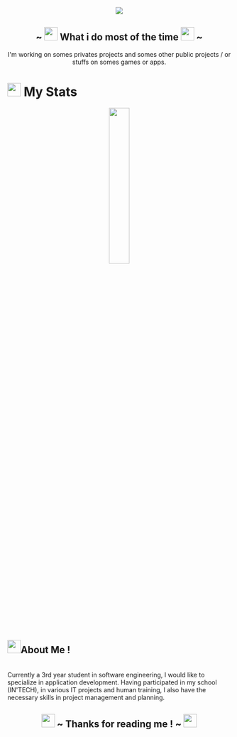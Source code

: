 <!-- welcome -->
<p align="center">
  <a href="https://github.com/DenverCoder1/readme-typing-svg"><img src="https://readme-typing-svg.herokuapp.com?lines=Hi,+welcome+to+my+profile;I+love+Github.;I+love+learning.&center=true&width=500&height=50"></a>
</p>
<!-- What i do most of the time -->
<h2 align="center">~ <img src="https://media1.giphy.com/media/KzJkzjggfGN5Py6nkT/giphy.gif?cid=ecf05e47q4q8qlwl1ixngdpynw6vwgnkzlgm24ug0wau2mj2&rid=giphy.gif" width="30"> What i do most of the time <img src="https://media1.giphy.com/media/KzJkzjggfGN5Py6nkT/giphy.gif?cid=ecf05e47q4q8qlwl1ixngdpynw6vwgnkzlgm24ug0wau2mj2&rid=giphy.gif" width="30"> ~</h2>
<p align="center">I'm working on somes privates projects and somes other public projects / or stuffs on somes games or apps.</p>
<!-- stats -->


# <img src="https://media4.giphy.com/media/MIGbtLZoVjbl0bYbAd/giphy.gif?cid=ecf05e472t2h0i8d7dcjaoau9iqtchhr899hxmpxzzgc7lyw&rid=giphy.gif" width="30"> My Stats 
 
 
<!--<br/>
    <p align="center"><img width="49.5%" src="https://github-readme-stats.vercel.app/api?username=minunn&show_icons=true&include_all_commits=true&theme=radical&hide_border=true">
    <img width="49.5%" src="https://github-readme-streak-stats.herokuapp.com/?user=minunn&theme=radical&hide_border=true"></p>
<br>-->
<p align="center"><img width="30%" src="https://github-readme-stats.vercel.app/api/top-langs/?username=minunn&theme=radical&bg_color=282828&hide_border=true&include_all_commits=true&count_private=true&layout=compact"></p>
<!-- About me -->


## <img src="https://user-images.githubusercontent.com/82110564/189553856-2e7f8f30-80b4-484f-bfaa-9e5eb10f24e5.gif" width="30">About Me ! 
 
 
<br/>
Currently a 3rd year student in software engineering, I would like to specialize in application development. Having participated in my school (IN'TECH), in various IT projects and human training, I also have the necessary skills in project management and planning.
<!-- Thanks for reading me ! -->
<h2 align="center"><img src="https://media1.giphy.com/media/Q8PQ1KuarrYucCMVTJ/giphy.gif?cid=ecf05e47odgm8bs8cmb8cf1ijmfzqaeeu9fzmx6nbcv06ky2&rid=giphy.gif" width="30"> ~ Thanks for reading me ! ~ <img src="https://media1.giphy.com/media/Q8PQ1KuarrYucCMVTJ/giphy.gif?cid=ecf05e47odgm8bs8cmb8cf1ijmfzqaeeu9fzmx6nbcv06ky2&rid=giphy.gif" width="30"></h2>


